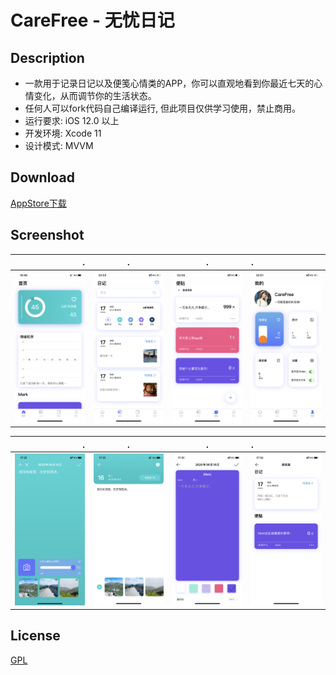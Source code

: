 # CareFree - 无忧日记
## Description
- 一款用于记录日记以及便笺心情类的APP，你可以直观地看到你最近七天的心情变化，从而调节你的生活状态。
- 任何人可以fork代码自己编译运行, 但此项目仅供学习使用，禁止商用。
- 运行要求:  iOS 12.0 以上
- 开发环境:  Xcode 11
- 设计模式:  MVVM

## Download
[AppStore下载](https://apps.apple.com/cn/app/%E6%97%A0%E5%BF%A7%E6%97%A5%E8%AE%B0-%E8%AE%B0%E5%BD%95%E7%94%9F%E6%B4%BB-%E6%97%A0%E5%BF%A7%E6%97%A0%E8%99%91/id1513785294)
## Screenshot

.|.|.|.
---:|:---:|:---:|:---
![](https://github.com/zhangchione/ConeImagesSpec/blob/master/CareFree/home.png)|![](https://github.com/zhangchione/ConeImagesSpec/blob/master/CareFree/diary.png)|![](https://github.com/zhangchione/ConeImagesSpec/blob/master/CareFree/note.png)|![](https://github.com/zhangchione/ConeImagesSpec/blob/master/CareFree/mine.png)

.|.|.|.
---:|:---:|:---:|:---
![](https://github.com/zhangchione/ConeImagesSpec/blob/master/CareFree/diary_write.PNG)|![](https://github.com/zhangchione/ConeImagesSpec/blob/master/CareFree/diary_detail.PNG)|![](https://github.com/zhangchione/ConeImagesSpec/blob/master/CareFree/note_write.PNG)|![](https://github.com/zhangchione/ConeImagesSpec/blob/master/CareFree/trash.PNG)

## License
[GPL](https://github.com/shine56/CareFree/blob/master/LICENSE)

